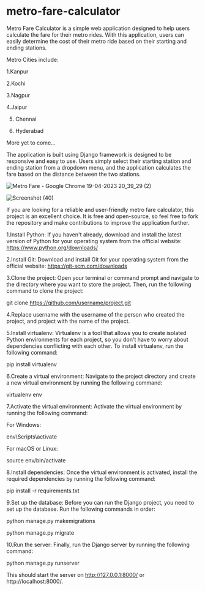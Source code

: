 # metro-fare-calculator

Metro Fare Calculator is a simple web application designed to help users calculate the fare for their metro rides. With this application, users can easily determine the cost of their metro ride based on their starting and ending stations.

Metro Cities include:

1.Kanpur

2.Kochi

3.Nagpur

4.Jaipur

5. Chennai

6. Hyderabad 

More yet to come...

The application is built using Django framework is designed to be responsive and easy to use. Users simply select their starting station and ending station from a dropdown menu, and the application calculates the fare based on the distance between the two stations.

![Metro Fare - Google Chrome 19-04-2023 20_39_29 (2)](https://user-images.githubusercontent.com/130206125/233120574-f736e375-7014-452c-b1e9-cc00664972f8.png)

![Screenshot (40)](https://user-images.githubusercontent.com/130206125/233118575-af100009-d9e5-47f9-8d16-b4e9e46a37f9.png)


If you are looking for a reliable and user-friendly metro fare calculator, this project is an excellent choice. It is free and open-source, so feel free to fork the repository and make contributions to improve the application further.

1.Install Python: If you haven't already, download and install the latest version of Python for your operating system from the official website: https://www.python.org/downloads/

2.Install Git: Download and install Git for your operating system from the official website: https://git-scm.com/downloads

3.Clone the project: Open your terminal or command prompt and navigate to the directory where you want to store the project. Then, run the following command to clone the project:

git clone https://github.com/username/project.git

4.Replace username with the username of the person who created the project, and project with the name of the project.

5.Install virtualenv: Virtualenv is a tool that allows you to create isolated Python environments for each project, so you don't have to worry about dependencies conflicting with each other. To install virtualenv, run the following command:

pip install virtualenv

6.Create a virtual environment: Navigate to the project directory and create a new virtual environment by running the following command:

virtualenv env

7.Activate the virtual environment: Activate the virtual environment by running the following command:

For Windows:

env\Scripts\activate

For macOS or Linux:

source env/bin/activate

8.Install dependencies: Once the virtual environment is activated, install the required dependencies by running the following command:

pip install -r requirements.txt

9.Set up the database: Before you can run the Django project, you need to set up the database. Run the following commands in order:

python manage.py makemigrations

python manage.py migrate

10.Run the server: Finally, run the Django server by running the following command:

python manage.py runserver

This should start the server on http://127.0.0.1:8000/ or http://localhost:8000/.
